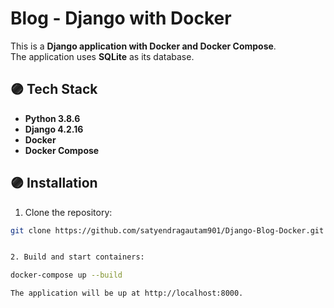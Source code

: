 # Blog - Django with Docker

This is a **Django application with Docker and Docker Compose**.  
The application uses **SQLite** as its database.

## 🟣 Tech Stack

- **Python 3.8.6**
- **Django 4.2.16**
- **Docker**
- **Docker Compose**

## 🟣 Installation

1. Clone the repository:

  ```bash
git clone https://github.com/satyendragautam901/Django-Blog-Docker.git


2. Build and start containers:

docker-compose up --build

The application will be up at http://localhost:8000.
